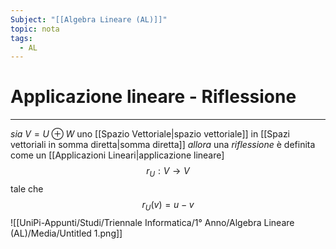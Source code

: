 ```yaml
---
Subject: "[[Algebra Lineare (AL)]]"
topic: nota
tags:
  - AL
---
```

# Applicazione lineare - Riflessione
---
_sia_ $V = U \oplus W$  uno [[Spazio Vettoriale|spazio vettoriale]] in [[Spazi vettoriali in somma diretta|somma diretta]]
_allora_ una _riflessione_ è definita come un [[Applicazioni Lineari|applicazione lineare]$$
r_U: V\rightarrow V
$$tale che $$
r_U(v)=u-v
$$![[UniPi-Appunti/Studi/Triennale Informatica/1° Anno/Algebra Lineare (AL)/Media/Untitled 1.png]]